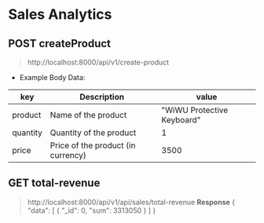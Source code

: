 # Sales Analytics <br>

**POST** createProduct 
---
> http://localhost:8000/api/v1/create-product
- Example Body Data:

| key  | Description                | value      |
|------------|----------------------------|---------------|
| product    | Name of the product        | "WiWU Protective Keyboard" |
| quantity   | Quantity of the product    | 1             |
| price      | Price of the product (in currency) | 3500        |

**GET** total-revenue
---
> http://localhost:8000/api/v1/api/sales/total-revenue
**Response**
> {
"data": [
{
"_id": 0,
"sum": 3313050
}
]
}
